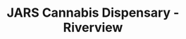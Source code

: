 ---
title: "JARS Cannabis Dispensary - Riverview"
url: /riverview/jars-cannabis-dispensary-riverview/
shop: cannabis
---